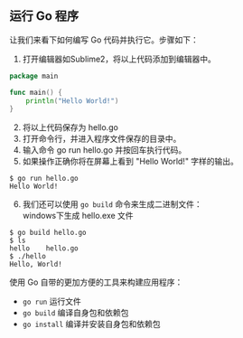 ## 运行 Go 程序

让我们来看下如何编写 Go 代码并执行它。步骤如下：  

1. 打开编辑器如Sublime2，将以上代码添加到编辑器中。  

```go
package main

func main() {
	println("Hello World!")
}
```

2. 将以上代码保存为 hello.go  
3. 打开命令行，并进入程序文件保存的目录中。  
4. 输入命令 go run hello.go 并按回车执行代码。  
5. 如果操作正确你将在屏幕上看到 "Hello World!" 字样的输出。  

```shell script
$ go run hello.go
Hello World!
```

6. 我们还可以使用 `go build` 命令来生成二进制文件：  
    windows下生成 hello.exe 文件

```shell script
$ go build hello.go
$ ls
hello    hello.go
$ ./hello
Hello, World! 
```

使用 Go 自带的更加方便的工具来构建应用程序：

- `go run` 运行文件
- `go build` 编译自身包和依赖包
- `go install` 编译并安装自身包和依赖包
